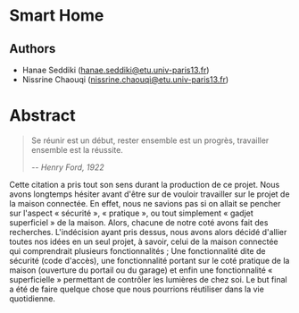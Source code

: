 # Smart Home

## Authors
* Hanae Seddiki (hanae.seddiki@etu.univ-paris13.fr)
* Nissrine Chaouqi (nissrine.chaouqi@etu.univ-paris13.fr)

# Abstract
> Se réunir est un début, rester ensemble est un progrès, travailler ensemble est la réussite.
>
> -- <cite>Henry Ford, 1922</cite>

Cette citation a pris tout son sens durant la production de ce projet.
Nous avons longtemps hésiter avant d'être sur de vouloir travailler sur le projet de la maison
connectée. En effet, nous ne savions pas si on allait se pencher sur l'aspect « sécurité », « pratique »,
ou tout simplement « gadjet superficiel » de la maison. Alors, chacune de notre coté avons fait des
recherches. L'indécision ayant pris dessus, nous avons alors décidé d'allier toutes nos idées en un
seul projet, à savoir, celui de la maison connectée qui comprendrait plusieurs fonctionnalités ; Une
fonctionnalité dite de sécurité (code d'accès), une fonctionnalité portant sur le coté pratique de la
maison (ouverture du portail ou du garage) et enfin une fonctionnalité « superficielle » permettant de
contrôler les lumières de chez soi. Le but final a été de faire quelque chose que nous pourrions
réutiliser dans la vie quotidienne.
